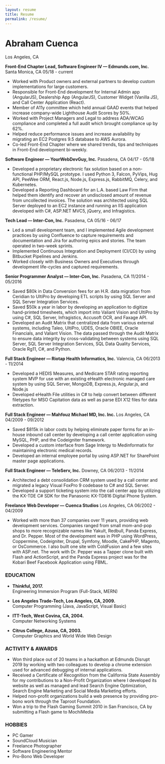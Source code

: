 ```yaml
---
layout: resume
title: Resume 
permalink: /resume/
---
```

# Abraham Cuenca
Los Angeles, CA

**Front-End  Chapter Lead, Software Engineer IV &mdash; Edmunds.com, Inc.** Santa Monica, CA 05/18 - current

* Worked with Product owners and external partners to develop custom implementations for large customers. 
* Responsible for Front-End development for Internal Admin app (AngularJS), Dealership App (AngularJS), Customer Widget (Vanilla JS), and Call Center Application (React). 
* Member of A11y committee which held annual GAAD events that helped increase company-wide Lighthouse Audit Scores by 50%.
* Worked with Project Managers and Legal to address ADA/WCAG compliance and completed a full audit which brought compliance up by 62%.
* Helped reduce performance issues and increase availability by migrating an EC2 Postgres 9.5 database to AWS Aurora.
* Co-led Front-End Chapter where we shared trends, tips and techniques in Front-End development bi-weekly. 

**Software Engineer &mdash; YourWebDevGuy, Inc.** Pasadena, CA 04/17 - 05/18
* Developed a proprietary electronic fax solution based on a non-functional PHP/MySQL prototype. I used Python 3, Falcon, PyVips, Hug API, PeeWee ORM, React.js, Node.js, Express.js, RabbitMQ, Celery, and Kubernetes.
* Developed a Reporting Dashboard for an L.A. based Law Firm that helped them identify and recover an undisclosed amount of revenue from uncollected invoices. The solution was architected using SQL Server deployed to an EC2 instance and running an IIS application developed with C#, ASP.NET MVC5, jQuery, and Infragistics.

**Tech Lead &mdash; Inter-Con, Inc.** Pasadena, CA 05/16 - 06/17

* Led a small development team, and I implemented Agile development practices by using Confluence to capture requirements and documentation and Jira for authoring epics and stories. The team operated in two-week sprints.
* Implemented Continuous Integration and Deployment (CI/CD) by using Bitbucket Pipelines and Jenkins.
* Worked closely with Business Owners and Executives through development life-cycles and captured requirements.

**Senior Programmer Analyst &mdash; Inter-Con, Inc.** Pasadena, CA 11/2014 - 05/2016

* Saved $80k in Data Conversion fees for an H.R. data migration from Ceridian to UltiPro by developing ETL scripts by using SQL Server and SQL Server Integration Services.
* Saved $50k a year in labor by developing an application to digitize hand-printed timesheets, which import into Valiant Vision and UltiPro by using C#, SQL Server, Infragistics, Accusoft OCR, and Faxage API.
* Developed an Audit Matrix that centralized data from various external systems, including Taleo, UltiPro, UDES, Oracle OBIEE, Oracle Financials, and Valiant Vision. The data passed through the Audit Matrix to ensure data integrity by cross-validating between systems using SQL Server, SQL Server Integration Services, SQL Data Quality Services, Oracle Rg11, C#, and Python.

**Full Stack Engineer &mdash; Riotap Health Informatics, Inc.** Valencia, CA 06/2013 - 11/2014

* Developed a HEDIS Measures, and Medicare STAR rating reporting system MVP for use with an existing eHealth electronic managed care system by using SQL Server, MongoDB, Express.js, Angular.js, and Node.js
* Developed eHealth File utilities in C# to help convert between different filetypes for MSO Capitation data as well as parse EDI X12 files for data extraction.

**Full Stack Engineer &mdash; Mahfouz Michael MD, Inc. Inc.** Los Angeles, CA 04/2009 - 09/2012 

* Saved $815k in labor costs by helping eliminate paper forms for an in-house inbound call center by developing a call center application using MySQL, PHP, and the Codeigniter framework.
* Developed a custom interface from Sage Intergy to Medinformatix for maintaining electronic medical records.
* Developed an internal employee portal by using ASP.NET for SharePoint master page applications.

**Full Stack Engineer &mdash; TeleServ, Inc.** Downey, CA 06/2013 - 11/2014 

* Architected a debt consolidation CRM system used by a call center and migrated a legacy Visual FoxPro 9 codebase to C# and SQL Server.
* Developed a support ticketing system into the call center app by utilizing the KX-TDE C# SDK for the Panasonic KX-TD816 Digital Phone System.

**Freelance Web Developer &mdash; Cuenca Studios** Los Angeles, CA 06/2002 - 04/2009

* Worked with more than 37 companies over 11 years, providing web development services. Companies ranged from small mom-and-pop shops to more recognizable names like Yakult, Redbull, Panda Express, and Dr. Pepper. Most of the development was in PHP using WordPress, Coppermine, Codeigniter, Drupal, Symfony, Moodle, CakePHP, Magento, or OsCommerce. I also built one site with ColdFusion and a few sites with ASP.net. The work with Dr. Pepper was a Tapper clone built with Flash and ActionScript, and the Panda Express project was for the Kobari Beef Facebook Application using FBML.

### EDUCATION

* **Thinkful, 2017.**
<br/>Engineering Immersion Program (Full-Stack, MERN)

* **Los Angeles Trade-Tech, Los Angeles, CA, 2009.**
<br/>Computer Programming (Java, JavaScript, Visual Basic)

* **ITT-Tech, West Covina, CA, 2004.**
<br/> Computer Networking Systems

* **Citrus College, Azusa, CA,  2003.**
<br/> Computer Graphics and World Wide Web Design

### ACTIVITY & AWARDS
* Won third place out of 20 teams in a hackathon at Edmunds Disrupt 2019 by working with two colleagues to
develop a chrome extension used for advanced debugging of internal applications.
* Received a Certificate of Recognition from the California State Assembly for my contributions to a Non-Profit 
Organization where I developed its website as well as managed and lead Search Engine Optimization, Search Engine Marketing and Social Media Marketing efforts.
* Helped non-profit organizations build a web presence by providing pro-bono work through the Taproot Foundation.
* Won a trip to the Flash Gaming Summit 2010 in San Francisco, CA by submitting a Flash game to MochiMedia

### HOBBIES
* PC Gamer
* SoundCloud Musician
* Freelance Photographer
* Software Engineering Mentor
* Pro-Bono Web Developer 
